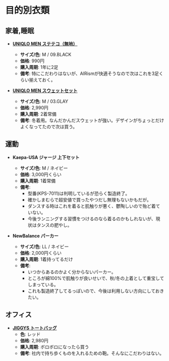 目的別衣類
====

家着,睡眠
----

- [**UNIQLO MEN ステテコ（無地）**](http://www.uniqlo.com/jp/store/goods/175510-09)
  - **サイズ/色**: M / 09.BLACK
  - **価格**: 990円
  - **購入周期**: 1年に2足
  - **備考**: 特にこだわりはないが、AIRismが快適そうなので次はこれを3足くらい揃えておく。

- [**UNIQLO MEN スウェットセット**](http://www.uniqlo.com/jp/store/goods/177626-03)
  - **サイズ/色**: M / 03.GLAY
  - **価格**: 2,990円
  - **購入周期**: 2着常備
  - **備考**: 冬着用。なんだかんだスウェットが強い。デザインがちょっとだけよくなってたので次は買う。

運動
----

- **Kaepa-USA ジャージ 上下セット**
  - **サイズ/色**: M / ネイビー
  - **価格**: 3,000円くらい
  - **購入周期**: 1着常備
  - **備考**:
    - 型番(KPS-7011)は判明しているが恐らく製造終了。
    - 確かしまむらで超安値で買ったやつだし無理もないかもだが。
    - ダンスする時はこれを着ると肌触りが悪く、鬱陶しいので殆ど着ていない。
    - 今後ランニングする習慣をつけるのなら着るのかもしれないが、現状はタンスの肥やし。

- **NewBalance パーカー**
  - **サイズ/色**: LL / ネイビー
  - **価格**: 2,000円くらい
  - **購入周期**: 1着持ってるだけ
  - **備考**:
    - いつからあるのかよく分からないパーカー。
    - ところが綿100%で肌触りが良いせいで、秋/冬の上着として重宝してしまっている。
    - これも製造終了してるっぽいので、今後は利用しない方向にしておきたい。

オフィス
----

- [**JIGGYS トートバッグ**](http://store.shopping.yahoo.co.jp/jiggys-shop/fa162.html)
  - **色**: レッド
  - **価格**: 2,980円
  - **購入周期**: ボロボロになったら買う
  - **備考**: 社内で持ち歩くものを入れるための鞄。そんなにこだわりはない。
